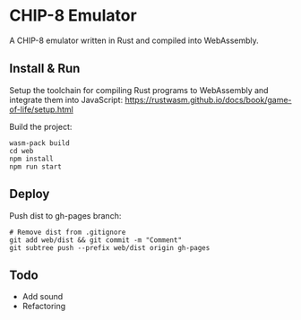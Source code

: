 # CHIP-8 Emulator
A CHIP-8 emulator written in Rust and compiled into WebAssembly.

## Install & Run

Setup the toolchain for compiling Rust programs to WebAssembly and integrate them into JavaScript: https://rustwasm.github.io/docs/book/game-of-life/setup.html

Build the project:
```
wasm-pack build
cd web
npm install
npm run start
```

## Deploy

Push dist to gh-pages branch:
```
# Remove dist from .gitignore
git add web/dist && git commit -m "Comment"
git subtree push --prefix web/dist origin gh-pages
```

## Todo
* Add sound
* Refactoring
